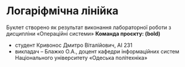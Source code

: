 # Логаріфмічна лінійка 
Буклет створено як результат виконання лабораторної роботи з дисципліни «Операційні системи»
**Команда проєкту: (bold)**
* студент  Кривонос Дмитро Віталійович, АІ 231
* викладач – Блажко О.А., доцент кафедри інформаційних систем Національного університету «Одеська політехніка»
  
